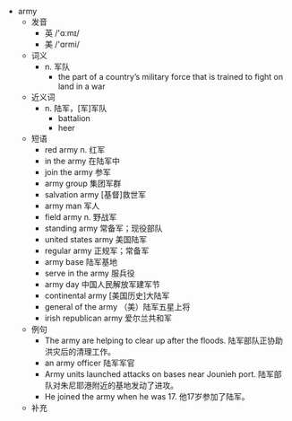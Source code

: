 - army
  - 发音
    - 英 /'ɑːmɪ/
    - 美 /'ɑrmi/
  - 词义
    - n. 军队
      - the part of a country’s military force that is trained to fight on land in a war
  - 近义词
    - n. 陆军，[军]军队
      - battalion
      - heer
  - 短语
    - red army n. 红军
    - in the army 在陆军中
    - join the army 参军
    - army group 集团军群
    - salvation army [基督]救世军
    - army man 军人
    - field army n. 野战军
    - standing army 常备军；现役部队
    - united states army 美国陆军
    - regular army 正规军；常备军
    - army base 陆军基地
    - serve in the army 服兵役
    - army day 中国人民解放军建军节
    - continental army [美国历史]大陆军
    - general of the army （美）陆军五星上将
    - irish republican army 爱尔兰共和军
  - 例句
    - The army are helping to clear up after the floods. 陆军部队正协助洪灾后的清理工作。
    - an army officer 陆军军官
    - Army units launched attacks on bases near Jounieh port. 陆军部队对朱尼耶港附近的基地发动了进攻。
    - He joined the army when he was 17. 他17岁参加了陆军。
  - 补充